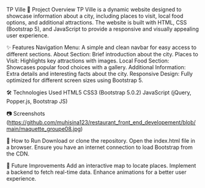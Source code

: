 TP Ville
📌 Project Overview
TP Ville is a dynamic website designed to showcase information about a city, including places to visit, local food options, and additional attractions. The website is built with HTML, CSS (Bootstrap 5), and JavaScript to provide a responsive and visually appealing user experience.

✨ Features
Navigation Menu: A simple and clean navbar for easy access to different sections.
About Section: Brief introduction about the city.
Places to Visit: Highlights key attractions with images.
Local Food Section: Showcases popular food choices with a gallery.
Additional Information: Extra details and interesting facts about the city.
Responsive Design: Fully optimized for different screen sizes using Bootstrap 5.


🛠️ Technologies Used
HTML5
CSS3 (Bootstrap 5.0.2)
JavaScript (jQuery, Popper.js, Bootstrap JS)

📷 Screenshots
(https://github.com/muhisina123/restaurant_front_end_developement/blob/main/maquette_groupe08.jpg)


🚀 How to Run
Download or clone the repository.
Open the index.html file in a browser.
Ensure you have an internet connection to load Bootstrap from the CDN.

📌 Future Improvements
Add an interactive map to locate places.
Implement a backend to fetch real-time data.
Enhance animations for a better user experience.
